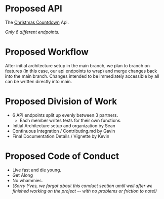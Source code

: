 # Proposed API

The [Christmas Countdown](https://christmascountdown.live/api) Api. 

*Only 6 different endpoints.*

# Proposed Workflow

After initial architecture setup in the main branch, we plan to branch on features (in this case, our api endpoints to wrap) and merge changes back into the main branch. Changes intended to be immediately accessible by all can be written directly into main.

# Proposed Division of Work

* 6 API endpoints split up evenly between 3 partners.
    * Each member writes tests for their own functions.
* Initial Architecture setup and organization by Sean
* Continuous Integration / Contributing.md by Gavin
* Final Documentation Details / Vignette by Kevin

# Proposed Code of Conduct

* Live fast and die young.
* Get Along
* No whammies.
* *(Sorry Yves, we forgot about this conduct section umtil well after we finished working on the project -- with no problems or friction to note!)*